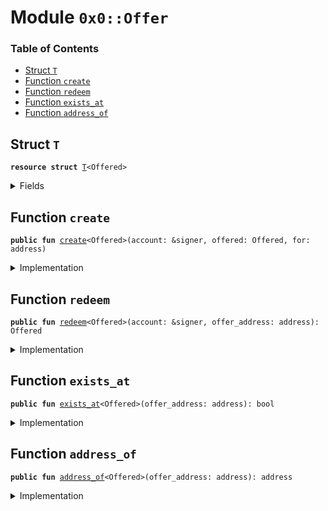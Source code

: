 
<a name="0x0_Offer"></a>

# Module `0x0::Offer`

### Table of Contents

-  [Struct `T`](#0x0_Offer_T)
-  [Function `create`](#0x0_Offer_create)
-  [Function `redeem`](#0x0_Offer_redeem)
-  [Function `exists_at`](#0x0_Offer_exists_at)
-  [Function `address_of`](#0x0_Offer_address_of)



<a name="0x0_Offer_T"></a>

## Struct `T`



<pre><code><b>resource</b> <b>struct</b> <a href="#0x0_Offer_T">T</a>&lt;Offered&gt;
</code></pre>



<details>
<summary>Fields</summary>


<dl>
<dt>

<code>offered: Offered</code>
</dt>
<dd>

</dd>
<dt>

<code>for: address</code>
</dt>
<dd>

</dd>
</dl>


</details>

<a name="0x0_Offer_create"></a>

## Function `create`



<pre><code><b>public</b> <b>fun</b> <a href="#0x0_Offer_create">create</a>&lt;Offered&gt;(account: &signer, offered: Offered, for: address)
</code></pre>



<details>
<summary>Implementation</summary>


<pre><code><b>public</b> <b>fun</b> <a href="#0x0_Offer_create">create</a>&lt;Offered&gt;(account: &signer, offered: Offered, for: address) {
  move_to(account, <a href="#0x0_Offer_T">T</a>&lt;Offered&gt; { offered, for });
}
</code></pre>



</details>

<a name="0x0_Offer_redeem"></a>

## Function `redeem`



<pre><code><b>public</b> <b>fun</b> <a href="#0x0_Offer_redeem">redeem</a>&lt;Offered&gt;(account: &signer, offer_address: address): Offered
</code></pre>



<details>
<summary>Implementation</summary>


<pre><code><b>public</b> <b>fun</b> <a href="#0x0_Offer_redeem">redeem</a>&lt;Offered&gt;(account: &signer, offer_address: address): Offered <b>acquires</b> <a href="#0x0_Offer_T">T</a> {
  <b>let</b> <a href="#0x0_Offer_T">T</a>&lt;Offered&gt; { offered, for } = move_from&lt;<a href="#0x0_Offer_T">T</a>&lt;Offered&gt;&gt;(offer_address);
  <b>let</b> sender = <a href="signer.md#0x0_Signer_address_of">Signer::address_of</a>(account);
  // fail with INSUFFICIENT_PRIVILEGES
  Transaction::assert(sender == for || sender == offer_address, 11);
  offered
}
</code></pre>



</details>

<a name="0x0_Offer_exists_at"></a>

## Function `exists_at`



<pre><code><b>public</b> <b>fun</b> <a href="#0x0_Offer_exists_at">exists_at</a>&lt;Offered&gt;(offer_address: address): bool
</code></pre>



<details>
<summary>Implementation</summary>


<pre><code><b>public</b> <b>fun</b> <a href="#0x0_Offer_exists_at">exists_at</a>&lt;Offered&gt;(offer_address: address): bool {
  exists&lt;<a href="#0x0_Offer_T">T</a>&lt;Offered&gt;&gt;(offer_address)
}
</code></pre>



</details>

<a name="0x0_Offer_address_of"></a>

## Function `address_of`



<pre><code><b>public</b> <b>fun</b> <a href="#0x0_Offer_address_of">address_of</a>&lt;Offered&gt;(offer_address: address): address
</code></pre>



<details>
<summary>Implementation</summary>


<pre><code><b>public</b> <b>fun</b> <a href="#0x0_Offer_address_of">address_of</a>&lt;Offered&gt;(offer_address: address): address <b>acquires</b> <a href="#0x0_Offer_T">T</a> {
  borrow_global&lt;<a href="#0x0_Offer_T">T</a>&lt;Offered&gt;&gt;(offer_address).for
}
</code></pre>



</details>
